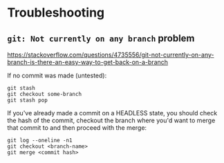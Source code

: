 # Troubleshooting


## `git: Not currently on any branch` problem

https://stackoverflow.com/questions/4735556/git-not-currently-on-any-branch-is-there-an-easy-way-to-get-back-on-a-branch

If no commit was made (untested):

~~~~
git stash
git checkout some-branch
git stash pop
~~~~

If you've already made a commit on a HEADLESS state, you should check the hash of the commit,
checkout the branch where you'd want to merge that commit to and then proceed with the merge:

~~~~
git log --oneline -n1
git checkout <branch-name>
git merge <commit hash>
~~~~
